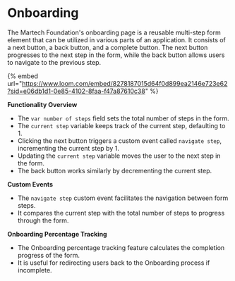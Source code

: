 # Onboarding

The Martech Foundation's onboarding page is a reusable multi-step form element that can be utilized in various parts of an application. It consists of a next button, a back button, and a complete button. The next button progresses to the next step in the form, while the back button allows users to navigate to the previous step.

{% embed url="https://www.loom.com/embed/8278187015d64f0d899ea2146e723e62?sid=e06db1d1-0e85-4102-8faa-f47a87610c38" %}

**Functionality Overview**

* The `var number of steps` field sets the total number of steps in the form.
* The `current step` variable keeps track of the current step, defaulting to 1.
* Clicking the next button triggers a custom event called `navigate step`, incrementing the current step by 1.
* Updating the `current step` variable moves the user to the next step in the form.
* The back button works similarly by decrementing the current step.

**Custom Events**

* The `navigate step` custom event facilitates the navigation between form steps.
* It compares the current step with the total number of steps to progress through the form.

**Onboarding Percentage Tracking**

* The Onboarding percentage tracking feature calculates the completion progress of the form.
* It is useful for redirecting users back to the Onboarding process if incomplete.
